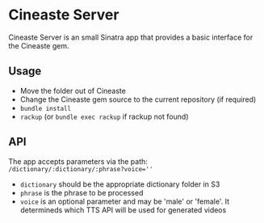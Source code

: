 # Cineaste Server

Cineaste Server is an small Sinatra app that provides a basic interface for the Cineaste gem. 

## Usage

- Move the folder out of Cineaste
- Change the Cineaste gem source to the current repository (if required)
- `bundle install`
- `rackup` (or `bundle exec rackup` if rackup not found)

## API

The app accepts parameters via the path: `/dictionary/:dictionary/:phrase?voice=''`
- `dictionary` should be the appropriate dictionary folder in S3
- `phrase` is the phrase to be processed
- `voice` is an optional parameter and may be 'male' or 'female'. It determineds which TTS API will be used for generated videos




